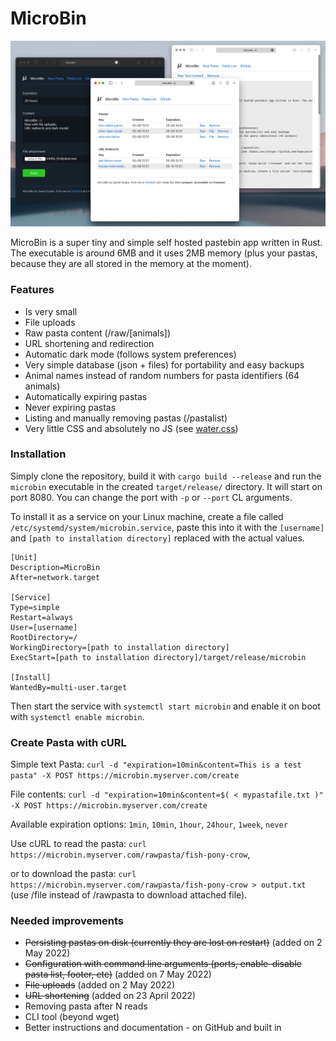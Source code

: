 # MicroBin

![Screenshot](git/index.png)

MicroBin is a super tiny and simple self hosted pastebin app written in Rust. The executable is around 6MB and it uses 2MB memory (plus your pastas, because they are all stored in the memory at the moment).

### Features
- Is very small
- File uploads
- Raw pasta content (/raw/[animals])
- URL shortening and redirection
- Automatic dark mode (follows system preferences)
- Very simple database (json + files) for portability and easy backups
- Animal names instead of random numbers for pasta identifiers (64 animals)
- Automatically expiring pastas
- Never expiring pastas
- Listing and manually removing pastas (/pastalist)
- Very little CSS and absolutely no JS (see [water.css](https://github.com/kognise/water.css))

### Installation
Simply clone the repository, build it with `cargo build --release` and run the `microbin` executable in the created `target/release/` directory. It will start on port 8080. You can change the port with `-p` or `--port` CL arguments.

To install it as a service on your Linux machine, create a file called `/etc/systemd/system/microbin.service`, paste this into it with the `[username]` and `[path to installation directory]` replaced with the actual values.

```
[Unit]
Description=MicroBin
After=network.target

[Service]
Type=simple
Restart=always
User=[username]
RootDirectory=/
WorkingDirectory=[path to installation directory]
ExecStart=[path to installation directory]/target/release/microbin

[Install]
WantedBy=multi-user.target
```

Then start the service with `systemctl start microbin` and enable it on boot with `systemctl enable microbin`.

### Create Pasta with cURL

Simple text Pasta: `curl -d "expiration=10min&content=This is a test pasta" -X POST https://microbin.myserver.com/create`

File contents: `curl -d "expiration=10min&content=$( < mypastafile.txt )" -X POST https://microbin.myserver.com/create`

Available expiration options:
`1min`, `10min`, `1hour`, `24hour`, `1week`, `never`

Use cURL to read the pasta: `curl https://microbin.myserver.com/rawpasta/fish-pony-crow`,

or to download the pasta: `curl https://microbin.myserver.com/rawpasta/fish-pony-crow > output.txt` (use /file instead of /rawpasta to download attached file).


### Needed improvements
- ~~Persisting pastas on disk (currently they are lost on restart)~~ (added on 2 May 2022)
- ~~Configuration with command line arguments (ports, enable-disable pasta list, footer, etc)~~  (added on 7 May 2022)
- ~~File uploads~~ (added on 2 May 2022)
- ~~URL shortening~~ (added on 23 April 2022)
- Removing pasta after N reads
- CLI tool (beyond wget)
- Better instructions and documentation - on GitHub and built in 

